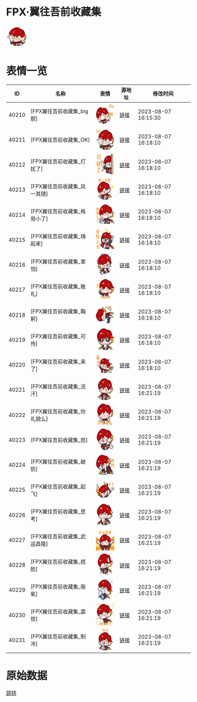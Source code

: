 # FPX·翼往吾前收藏集

<img src="./cover.png" height="60" alt="cover" />

# 表情一览

|ID|名称|表情|源地址|修改时间|
|----|----|----|----|----|
|40210|[FPX翼往吾前收藏集_big胆]|<img src="./pic/040210_%5BFPX翼往吾前收藏集_big胆%5D.png" height="60" alt="big胆"/>|[链接](https://i0.hdslb.com/bfs/emote/0bd57ef561d7fb7110ba4cc4b216cf8fe1563c88.png)|2023-08-07 16:15:30|
|40211|[FPX翼往吾前收藏集_OK]|<img src="./pic/040211_%5BFPX翼往吾前收藏集_OK%5D.png" height="60" alt="OK"/>|[链接](https://i0.hdslb.com/bfs/emote/0778b700e74b8c31d81509664554c9495586725e.png)|2023-08-07 16:18:10|
|40212|[FPX翼往吾前收藏集_打扰了]|<img src="./pic/040212_%5BFPX翼往吾前收藏集_打扰了%5D.png" height="60" alt="打扰了"/>|[链接](https://i0.hdslb.com/bfs/emote/3ecc2eb5d7d0e097d847fe39ddf3ddd9888dc8b6.png)|2023-08-07 16:18:10|
|40213|[FPX翼往吾前收藏集_凤一其随]|<img src="./pic/040213_%5BFPX翼往吾前收藏集_凤一其随%5D.png" height="60" alt="凤一其随"/>|[链接](https://i0.hdslb.com/bfs/emote/319b6eee071d440dca1ac516d39c8a38dfd8a3f5.png)|2023-08-07 16:18:10|
|40214|[FPX翼往吾前收藏集_格局小了]|<img src="./pic/040214_%5BFPX翼往吾前收藏集_格局小了%5D.png" height="60" alt="格局小了"/>|[链接](https://i0.hdslb.com/bfs/emote/c02b2d49b719dc7dd6c7d5c8bceb68f82832b826.png)|2023-08-07 16:18:10|
|40215|[FPX翼往吾前收藏集_嗨起来]|<img src="./pic/040215_%5BFPX翼往吾前收藏集_嗨起来%5D.png" height="60" alt="嗨起来"/>|[链接](https://i0.hdslb.com/bfs/emote/96991e6d623ee5eefec727a6acb7e73b0cdaabbf.png)|2023-08-07 16:18:10|
|40216|[FPX翼往吾前收藏集_害怕]|<img src="./pic/040216_%5BFPX翼往吾前收藏集_害怕%5D.png" height="60" alt="害怕"/>|[链接](https://i0.hdslb.com/bfs/emote/e08eee6cf731cda86256c0b9a27056bed44cfa61.png)|2023-08-07 16:18:10|
|40217|[FPX翼往吾前收藏集_敬礼]|<img src="./pic/040217_%5BFPX翼往吾前收藏集_敬礼%5D.png" height="60" alt="敬礼"/>|[链接](https://i0.hdslb.com/bfs/emote/e9ee249abb00b2d3f1d086b0230522efdd26cd31.png)|2023-08-07 16:18:10|
|40218|[FPX翼往吾前收藏集_鞠躬]|<img src="./pic/040218_%5BFPX翼往吾前收藏集_鞠躬%5D.png" height="60" alt="鞠躬"/>|[链接](https://i0.hdslb.com/bfs/emote/4ce179373a8369a8774d6cd3f9127a7340e213a8.png)|2023-08-07 16:18:10|
|40219|[FPX翼往吾前收藏集_可怜]|<img src="./pic/040219_%5BFPX翼往吾前收藏集_可怜%5D.png" height="60" alt="可怜"/>|[链接](https://i0.hdslb.com/bfs/emote/ff85bb876006d2c140cfb773a43e34d2e930370e.png)|2023-08-07 16:18:10|
|40220|[FPX翼往吾前收藏集_来了]|<img src="./pic/040220_%5BFPX翼往吾前收藏集_来了%5D.png" height="60" alt="来了"/>|[链接](https://i0.hdslb.com/bfs/emote/499dfd3da07e71e55be57462a9b61b30acfc474c.png)|2023-08-07 16:18:10|
|40221|[FPX翼往吾前收藏集_流汗]|<img src="./pic/040221_%5BFPX翼往吾前收藏集_流汗%5D.png" height="60" alt="流汗"/>|[链接](https://i0.hdslb.com/bfs/emote/c6b6dfdb57a27591db974174a3da7ed1fca357bc.png)|2023-08-07 16:21:19|
|40222|[FPX翼往吾前收藏集_你礼貌么]|<img src="./pic/040222_%5BFPX翼往吾前收藏集_你礼貌么%5D.png" height="60" alt="你礼貌么"/>|[链接](https://i0.hdslb.com/bfs/emote/5ba763866af6f14bd460545bb6e5d82400328b23.png)|2023-08-07 16:21:19|
|40223|[FPX翼往吾前收藏集_怒]|<img src="./pic/040223_%5BFPX翼往吾前收藏集_怒%5D.png" height="60" alt="怒"/>|[链接](https://i0.hdslb.com/bfs/emote/95243a1281ca9e7b22bafc0b6b673abcd1ee01de.png)|2023-08-07 16:21:19|
|40224|[FPX翼往吾前收藏集_破防]|<img src="./pic/040224_%5BFPX翼往吾前收藏集_破防%5D.png" height="60" alt="破防"/>|[链接](https://i0.hdslb.com/bfs/emote/61a791c7ce5cf09b58c9739e9141c7995a543155.png)|2023-08-07 16:21:19|
|40225|[FPX翼往吾前收藏集_起飞]|<img src="./pic/040225_%5BFPX翼往吾前收藏集_起飞%5D.png" height="60" alt="起飞"/>|[链接](https://i0.hdslb.com/bfs/emote/9615176201f3d5e4b24e6454b548be2dc65bf99b.png)|2023-08-07 16:21:19|
|40226|[FPX翼往吾前收藏集_思考]|<img src="./pic/040226_%5BFPX翼往吾前收藏集_思考%5D.png" height="60" alt="思考"/>|[链接](https://i0.hdslb.com/bfs/emote/b04e38b43afcb37f313be42dd27f3e7920cb5f6e.png)|2023-08-07 16:21:19|
|40227|[FPX翼往吾前收藏集_武运昌隆]|<img src="./pic/040227_%5BFPX翼往吾前收藏集_武运昌隆%5D.png" height="60" alt="武运昌隆"/>|[链接](https://i0.hdslb.com/bfs/emote/15dc1c33738731166cdbd6bc84a11f0047be2a1e.png)|2023-08-07 16:21:19|
|40228|[FPX翼往吾前收藏集_捂脸]|<img src="./pic/040228_%5BFPX翼往吾前收藏集_捂脸%5D.png" height="60" alt="捂脸"/>|[链接](https://i0.hdslb.com/bfs/emote/5543884d7fee03b0f222880ff3e3040ab93c5019.png)|2023-08-07 16:21:19|
|40229|[FPX翼往吾前收藏集_吸氧]|<img src="./pic/040229_%5BFPX翼往吾前收藏集_吸氧%5D.png" height="60" alt="吸氧"/>|[链接](https://i0.hdslb.com/bfs/emote/17772dd48bfc498cfac5f7fcf275350f8ec04ff4.png)|2023-08-07 16:21:19|
|40230|[FPX翼往吾前收藏集_震惊]|<img src="./pic/040230_%5BFPX翼往吾前收藏集_震惊%5D.png" height="60" alt="震惊"/>|[链接](https://i0.hdslb.com/bfs/emote/caba5fd44c308ef3e1754a00eb0aa76b6b3a33f7.png)|2023-08-07 16:21:19|
|40231|[FPX翼往吾前收藏集_制冷]|<img src="./pic/040231_%5BFPX翼往吾前收藏集_制冷%5D.png" height="60" alt="制冷"/>|[链接](https://i0.hdslb.com/bfs/emote/0b20c131983023361ffb359db5093d0458e75d09.png)|2023-08-07 16:21:19|

# 原始数据

[跳转](./raw.json)

